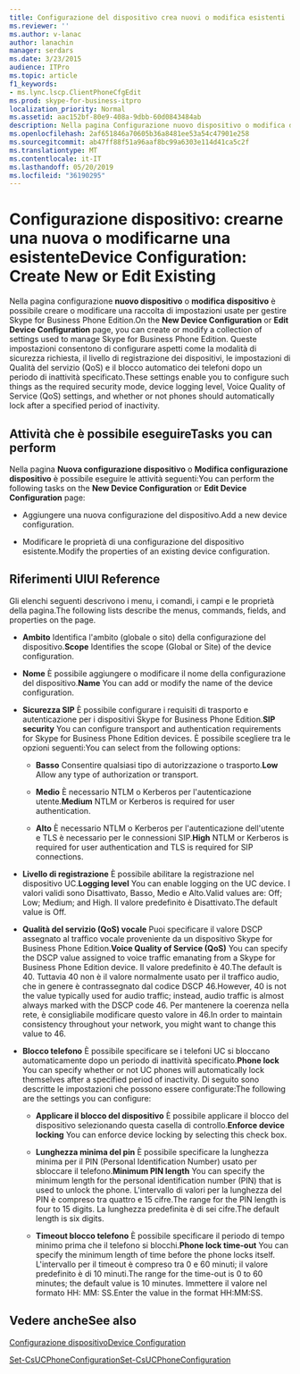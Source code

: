 ```yaml
---
title: Configurazione del dispositivo crea nuovi o modifica esistenti
ms.reviewer: ''
ms.author: v-lanac
author: lanachin
manager: serdars
ms.date: 3/23/2015
audience: ITPro
ms.topic: article
f1_keywords:
- ms.lync.lscp.ClientPhoneCfgEdit
ms.prod: skype-for-business-itpro
localization_priority: Normal
ms.assetid: aac152bf-80e9-408a-9dbb-60d0843484ab
description: Nella pagina Configurazione nuovo dispositivo o modifica dispositivo è possibile creare o modificare una raccolta di impostazioni usate per gestire Skype for Business Phone Edition. Queste impostazioni consentono di configurare aspetti come la modalità di sicurezza richiesta, il livello di registrazione dei dispositivi, le impostazioni di Qualità del servizio (QoS) e il blocco automatico dei telefoni dopo un periodo di inattività specificato.
ms.openlocfilehash: 2af651846a70605b36a8481ee53a54c47901e258
ms.sourcegitcommit: ab47ff88f51a96aaf8bc99a6303e114d41ca5c2f
ms.translationtype: MT
ms.contentlocale: it-IT
ms.lasthandoff: 05/20/2019
ms.locfileid: "36190295"
---
```

# <a name="device-configuration-create-new-or-edit-existing"></a><span data-ttu-id="052ec-104">Configurazione dispositivo: crearne una nuova o modificarne una esistente</span><span class="sxs-lookup"><span data-stu-id="052ec-104">Device Configuration: Create New or Edit Existing</span></span>
 
<span data-ttu-id="052ec-105">Nella pagina configurazione **nuovo dispositivo** o **modifica dispositivo** è possibile creare o modificare una raccolta di impostazioni usate per gestire Skype for Business Phone Edition.</span><span class="sxs-lookup"><span data-stu-id="052ec-105">On the **New Device Configuration** or **Edit Device Configuration** page, you can create or modify a collection of settings used to manage Skype for Business Phone Edition.</span></span> <span data-ttu-id="052ec-106">Queste impostazioni consentono di configurare aspetti come la modalità di sicurezza richiesta, il livello di registrazione dei dispositivi, le impostazioni di Qualità del servizio (QoS) e il blocco automatico dei telefoni dopo un periodo di inattività specificato.</span><span class="sxs-lookup"><span data-stu-id="052ec-106">These settings enable you to configure such things as the required security mode, device logging level, Voice Quality of Service (QoS) settings, and whether or not phones should automatically lock after a specified period of inactivity.</span></span>
  
## <a name="tasks-you-can-perform"></a><span data-ttu-id="052ec-107">Attività che è possibile eseguire</span><span class="sxs-lookup"><span data-stu-id="052ec-107">Tasks you can perform</span></span>

<span data-ttu-id="052ec-108">Nella pagina **Nuova configurazione dispositivo** o **Modifica configurazione dispositivo** è possibile eseguire le attività seguenti:</span><span class="sxs-lookup"><span data-stu-id="052ec-108">You can perform the following tasks on the **New Device Configuration** or **Edit Device Configuration** page:</span></span>
  
- <span data-ttu-id="052ec-109">Aggiungere una nuova configurazione del dispositivo.</span><span class="sxs-lookup"><span data-stu-id="052ec-109">Add a new device configuration.</span></span>
    
- <span data-ttu-id="052ec-110">Modificare le proprietà di una configurazione del dispositivo esistente.</span><span class="sxs-lookup"><span data-stu-id="052ec-110">Modify the properties of an existing device configuration.</span></span>
    
## <a name="ui-reference"></a><span data-ttu-id="052ec-111">Riferimenti UI</span><span class="sxs-lookup"><span data-stu-id="052ec-111">UI Reference</span></span>

<span data-ttu-id="052ec-112">Gli elenchi seguenti descrivono i menu, i comandi, i campi e le proprietà della pagina.</span><span class="sxs-lookup"><span data-stu-id="052ec-112">The following lists describe the menus, commands, fields, and properties on the page.</span></span>
  
- <span data-ttu-id="052ec-113">**Ambito** Identifica l'ambito (globale o sito) della configurazione del dispositivo.</span><span class="sxs-lookup"><span data-stu-id="052ec-113">**Scope** Identifies the scope (Global or Site) of the device configuration.</span></span>
    
- <span data-ttu-id="052ec-114">**Nome** È possibile aggiungere o modificare il nome della configurazione del dispositivo.</span><span class="sxs-lookup"><span data-stu-id="052ec-114">**Name** You can add or modify the name of the device configuration.</span></span>
    
- <span data-ttu-id="052ec-115">**Sicurezza SIP** È possibile configurare i requisiti di trasporto e autenticazione per i dispositivi Skype for Business Phone Edition.</span><span class="sxs-lookup"><span data-stu-id="052ec-115">**SIP security** You can configure transport and authentication requirements for Skype for Business Phone Edition devices.</span></span> <span data-ttu-id="052ec-116">È possibile scegliere tra le opzioni seguenti:</span><span class="sxs-lookup"><span data-stu-id="052ec-116">You can select from the following options:</span></span>
    
  - <span data-ttu-id="052ec-117">**Basso** Consentire qualsiasi tipo di autorizzazione o trasporto.</span><span class="sxs-lookup"><span data-stu-id="052ec-117">**Low** Allow any type of authorization or transport.</span></span>
    
  - <span data-ttu-id="052ec-118">**Medio** È necessario NTLM o Kerberos per l'autenticazione utente.</span><span class="sxs-lookup"><span data-stu-id="052ec-118">**Medium** NTLM or Kerberos is required for user authentication.</span></span>
    
  - <span data-ttu-id="052ec-119">**Alto** È necessario NTLM o Kerberos per l'autenticazione dell'utente e TLS è necessario per le connessioni SIP.</span><span class="sxs-lookup"><span data-stu-id="052ec-119">**High** NTLM or Kerberos is required for user authentication and TLS is required for SIP connections.</span></span>
    
- <span data-ttu-id="052ec-120">**Livello di registrazione** È possibile abilitare la registrazione nel dispositivo UC.</span><span class="sxs-lookup"><span data-stu-id="052ec-120">**Logging level** You can enable logging on the UC device.</span></span> <span data-ttu-id="052ec-121">I valori validi sono Disattivato, Basso, Medio e Alto.</span><span class="sxs-lookup"><span data-stu-id="052ec-121">Valid values are: Off; Low; Medium; and High.</span></span> <span data-ttu-id="052ec-122">Il valore predefinito è Disattivato.</span><span class="sxs-lookup"><span data-stu-id="052ec-122">The default value is Off.</span></span>
    
- <span data-ttu-id="052ec-123">**Qualità del servizio (QoS) vocale** Puoi specificare il valore DSCP assegnato al traffico vocale proveniente da un dispositivo Skype for Business Phone Edition.</span><span class="sxs-lookup"><span data-stu-id="052ec-123">**Voice Quality of Service (QoS)** You can specify the DSCP value assigned to voice traffic emanating from a Skype for Business Phone Edition device.</span></span> <span data-ttu-id="052ec-124">Il valore predefinito è 40.</span><span class="sxs-lookup"><span data-stu-id="052ec-124">The default is 40.</span></span> <span data-ttu-id="052ec-125">Tuttavia 40 non è il valore normalmente usato per il traffico audio, che in genere è contrassegnato dal codice DSCP 46.</span><span class="sxs-lookup"><span data-stu-id="052ec-125">However, 40 is not the value typically used for audio traffic; instead, audio traffic is almost always marked with the DSCP code 46.</span></span> <span data-ttu-id="052ec-126">Per mantenere la coerenza nella rete, è consigliabile modificare questo valore in 46.</span><span class="sxs-lookup"><span data-stu-id="052ec-126">In order to maintain consistency throughout your network, you might want to change this value to 46.</span></span>
    
- <span data-ttu-id="052ec-127">**Blocco telefono** È possibile specificare se i telefoni UC si bloccano automaticamente dopo un periodo di inattività specificato.</span><span class="sxs-lookup"><span data-stu-id="052ec-127">**Phone lock** You can specify whether or not UC phones will automatically lock themselves after a specified period of inactivity.</span></span> <span data-ttu-id="052ec-128">Di seguito sono descritte le impostazioni che possono essere configurate:</span><span class="sxs-lookup"><span data-stu-id="052ec-128">The following are the settings you can configure:</span></span>
    
  - <span data-ttu-id="052ec-129">**Applicare il blocco del dispositivo** È possibile applicare il blocco del dispositivo selezionando questa casella di controllo.</span><span class="sxs-lookup"><span data-stu-id="052ec-129">**Enforce device locking** You can enforce device locking by selecting this check box.</span></span>
    
  - <span data-ttu-id="052ec-130">**Lunghezza minima del pin** È possibile specificare la lunghezza minima per il PIN (Personal Identification Number) usato per sbloccare il telefono.</span><span class="sxs-lookup"><span data-stu-id="052ec-130">**Minimum PIN length** You can specify the minimum length for the personal identification number (PIN) that is used to unlock the phone.</span></span> <span data-ttu-id="052ec-131">L'intervallo di valori per la lunghezza del PIN è compreso tra quattro e 15 cifre.</span><span class="sxs-lookup"><span data-stu-id="052ec-131">The range for the PIN length is four to 15 digits.</span></span> <span data-ttu-id="052ec-132">La lunghezza predefinita è di sei cifre.</span><span class="sxs-lookup"><span data-stu-id="052ec-132">The default length is six digits.</span></span>
    
  - <span data-ttu-id="052ec-133">**Timeout blocco telefono** È possibile specificare il periodo di tempo minimo prima che il telefono si blocchi.</span><span class="sxs-lookup"><span data-stu-id="052ec-133">**Phone lock time-out** You can specify the minimum length of time before the phone locks itself.</span></span> <span data-ttu-id="052ec-134">L'intervallo per il timeout è compreso tra 0 e 60 minuti; il valore predefinito è di 10 minuti.</span><span class="sxs-lookup"><span data-stu-id="052ec-134">The range for the time-out is 0 to 60 minutes; the default value is 10 minutes.</span></span> <span data-ttu-id="052ec-135">Immettere il valore nel formato HH: MM: SS.</span><span class="sxs-lookup"><span data-stu-id="052ec-135">Enter the value in the format HH:MM:SS.</span></span>
    
## <a name="see-also"></a><span data-ttu-id="052ec-136">Vedere anche</span><span class="sxs-lookup"><span data-stu-id="052ec-136">See also</span></span>

[<span data-ttu-id="052ec-137">Configurazione dispositivo</span><span class="sxs-lookup"><span data-stu-id="052ec-137">Device Configuration</span></span>](device-configuration.md)

[<span data-ttu-id="052ec-138">Set-CsUCPhoneConfiguration</span><span class="sxs-lookup"><span data-stu-id="052ec-138">Set-CsUCPhoneConfiguration</span></span>](https://docs.microsoft.com/powershell/module/skype/set-csucphoneconfiguration?view=skype-ps)
